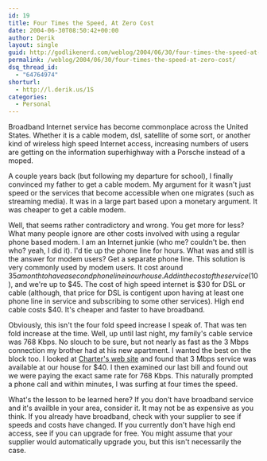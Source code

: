 ```yaml
---
id: 19
title: Four Times the Speed, At Zero Cost
date: 2004-06-30T08:50:42+00:00
author: Derik
layout: single
guid: http://godlikenerd.com/weblog/2004/06/30/four-times-the-speed-at-zero-cost/
permalink: /weblog/2004/06/30/four-times-the-speed-at-zero-cost/
dsq_thread_id:
  - "64764974"
shorturl:
  - http://l.derik.us/1S
categories:
  - Personal
---
```

Broadband Internet service has become commonplace across the United States. Whether it is a cable modem, dsl, satellite of some sort, or another kind of wireless high speed Internet access, increasing numbers of users are getting on the information superhighway with a Porsche instead of a moped.

A couple years back (but following my departure for school), I finally convinced my father to get a cable modem. My argument for it wasn't just speed or the services that become accessible when one migrates (such as streaming media). It was in a large part based upon a monetary argument. It was cheaper to get a cable modem.

Well, that seems rather contradictory and wrong. You get more for less? What many people ignore are other costs involved with using a regular phone based modem. I am an Internet junkie (who me? couldn't be. then who? yeah, I did it). I'd tie up the phone line for hours. What was and still is the answer for modem users? Get a separate phone line. This solution is very commonly used by modem users. It cost around $35 a month to have a second phone line in our house. Add in the cost of the service ($10), and we're up to $45. The cost of high speed internet is $30 for DSL or cable (although, that price for DSL is contigent upon having at least one phone line in service and subscribing to some other services). High end cable costs $40. It's cheaper and faster to have broadband.

Obviously, this isn't the four fold speed increase I speak of. That was ten fold increase at the time. Well, up until last night, my family's cable service was 768 Kbps. No slouch to be sure, but not nearly as fast as the 3 Mbps connection my brother had at his new apartment. I wanted the best on the block too. I looked at [Charter's web site](http://www.charter.net) and found that 3 Mbps service was available at our house for $40. I then examined our last bill and found out we were paying the exact same rate for 768 Kbps. This naturally prompted a phone call and within minutes, I was surfing at four times the speed.

What's the lesson to be learned here? If you don't have broadband service and it's availble in your area, consider it. It may not be as expensive as you think. If you already have broadband, check with your supplier to see if speeds and costs have changed. If you currently don't have high end access, see if you can upgrade for free. You might assume that your supplier would automatically upgrade you, but this isn't necessarily the case.